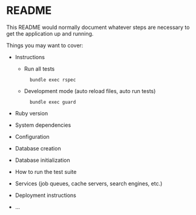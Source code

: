 # README

This README would normally document whatever steps are necessary to get the
application up and running.

Things you may want to cover:

* Instructions
  - Run all tests
    ```
      bundle exec rspec
    ```
  - Development mode (auto reload files, auto run tests)
    ```
      bundle exec guard
    ```

* Ruby version

* System dependencies

* Configuration

* Database creation

* Database initialization

* How to run the test suite

* Services (job queues, cache servers, search engines, etc.)

* Deployment instructions

* ...
